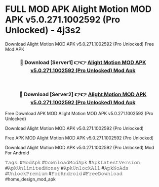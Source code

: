 # FULL MOD APK Alight Motion MOD APK v5.0.271.1002592 (Pro Unlocked) - 4j3s2
Download Alight Motion MOD APK v5.0.271.1002592 (Pro Unlocked) Free Mod APK

<div align="center">
<h3>🔴 Download [Server1] 👉👉 <a href="https://apk-comot.site?title=Alight_Motion_MOD_APK_v5.0.271.1002592_(Pro_Unlocked)">Alight Motion MOD APK v5.0.271.1002592 (Pro Unlocked) Mod Apk</a></h3><br>

<h3>🔴 Download [Server2] 👉👉 <a href="https://apk-comot.site?title=Alight_Motion_MOD_APK_v5.0.271.1002592_(Pro_Unlocked)">Alight Motion MOD APK v5.0.271.1002592 (Pro Unlocked) Mod Apk</a></h3>
</div>


Free Download APK MOD Alight Motion MOD APK v5.0.271.1002592 (Pro Unlocked)

Download Alight Motion MOD APK v5.0.271.1002592 (Pro Unlocked) 

Free APK MOD Alight Motion MOD APK v5.0.271.1002592 (Pro Unlocked) 

Download Alight Motion MOD APK v5.0.271.1002592 (Pro Unlocked) Mod For Android

𝚃𝚊𝚐𝚜: #𝙼𝚘𝚍𝙰𝚙𝚔 #𝙳𝚘𝚠𝚗𝚕𝚘𝚊𝚍𝙼𝚘𝚍𝙰𝚙𝚔 #𝙰𝚙𝚔𝙻𝚊𝚝𝚎𝚜𝚝𝚅𝚎𝚛𝚜𝚒𝚘𝚗 #𝙰𝚙𝚔𝚄𝚗𝚕𝚒𝚖𝚒𝚝𝚎𝚍𝙼𝚘𝚗𝚎𝚢 #𝙰𝚙𝚔𝚄𝚗𝚕𝚘𝚌𝚔𝙰𝚕𝚕 #𝙰𝚙𝚔𝙽𝚘𝙰𝚍𝚜 #𝚄𝚗𝚕𝚘𝚌𝚔𝙿𝚛𝚎𝚖𝚒𝚞𝚖 #𝙵𝚘𝚛𝙰𝚗𝚍𝚛𝚘𝚒𝚍 #𝙵𝚛𝚎𝚎𝙳𝚘𝚠𝚗𝚕𝚘𝚊𝚍 #home_design_mod_apk